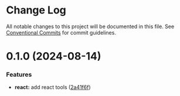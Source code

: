 # Change Log

All notable changes to this project will be documented in this file.
See [Conventional Commits](https://conventionalcommits.org) for commit guidelines.

# 0.1.0 (2024-08-14)

### Features

- **react:** add react tools ([2a41f6f](https://github.com/rambler-digital-solutions/rambler-common/commit/2a41f6f40a5ed7bb2d8eff9d1301d99b025b9251))
